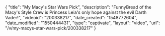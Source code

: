 {
    "title": "My Macy's Star Wars Pick",
    "description": "FunnyBread of the Macy's Style Crew is Princess Leia's only hope against the evil Darth Vader!",
    "videoid": "200338217",
    "date_created": "1548772604",
    "date_modified": "1550444431",
    "type": "captivate",
    "layout": "video",
    "url": "\/v\/my-macys-star-wars-pick\/200338217"
}